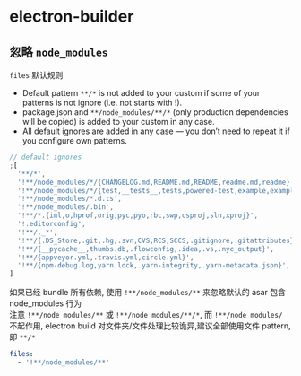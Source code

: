 # electron-builder

## 忽略 `node_modules`

`files` 默认规则

- Default pattern `**/*` is not added to your custom if some of your patterns is not ignore (i.e. not starts with !).
- package.json and `**/node_modules/**/*` (only production dependencies will be copied) is added to your custom in any case.
- All default ignores are added in any case — you don’t need to repeat it if you configure own patterns.

```js
// default ignores
;[
  '**/*',
  '!**/node_modules/*/{CHANGELOG.md,README.md,README,readme.md,readme}',
  '!**/node_modules/*/{test,__tests__,tests,powered-test,example,examples}',
  '!**/node_modules/*.d.ts',
  '!**/node_modules/.bin',
  '!**/*.{iml,o,hprof,orig,pyc,pyo,rbc,swp,csproj,sln,xproj}',
  '!.editorconfig',
  '!**/._*',
  '!**/{.DS_Store,.git,.hg,.svn,CVS,RCS,SCCS,.gitignore,.gitattributes}',
  '!**/{__pycache__,thumbs.db,.flowconfig,.idea,.vs,.nyc_output}',
  '!**/{appveyor.yml,.travis.yml,circle.yml}',
  '!**/{npm-debug.log,yarn.lock,.yarn-integrity,.yarn-metadata.json}',
]
```

如果已经 bundle 所有依赖, 使用 `!**/node_modules/**` 来忽略默认的 asar 包含 node_modules 行为 <br />
注意 `!**/node_modules/**` 或 `!**/node_modules/**/*`, 而 `!**/node_modules/` 不起作用,
electron build 对文件夹/文件处理比较诡异,建议全部使用文件 pattern, 即 `**/*`

```yaml
files:
  - '!**/node_modules/**'
```
